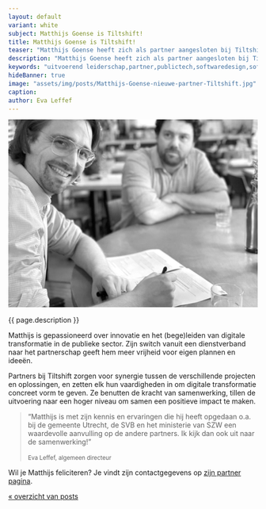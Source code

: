 ```yaml
---
layout: default
variant: white
subject: Matthijs Goense is Tiltshift!
title: Matthijs Goense is Tiltshift!
teaser: "Matthijs Goense heeft zich als partner aangesloten bij Tiltshift."
description: "Matthijs Goense heeft zich als partner aangesloten bij Tiltshift - Uitvoerend leiderschap in digitale transformatie."
keywords: "uitvoerend leiderschap,partner,publictech,softwaredesign,softwaredesignthinking,designthinking,developers,overheid"
hideBanner: true
image: "assets/img/posts/Matthijs-Goense-nieuwe-partner-Tiltshift.jpg"
caption:
author: Eva Leffef
---
```

<div class="article-image">
    <img src="/assets/img/posts/Matthijs-Goense-nieuwe-partner-Tiltshift.jpg">
</div>

{{ page.description }}

Matthijs is gepassioneerd over innovatie en het (bege)leiden van digitale transformatie in de publieke sector. Zijn switch vanuit een dienstverband naar het partnerschap geeft hem meer vrijheid voor eigen plannen en ideeën.

Partners bij Tiltshift zorgen voor synergie tussen de verschillende projecten en oplossingen, en zetten elk hun vaardigheden in om digitale transformatie concreet vorm te geven. Ze benutten de kracht van samenwerking, tillen de uitvoering naar een hoger niveau om samen een positieve impact te maken.

> “Matthijs is met zijn kennis en ervaringen die hij heeft opgedaan o.a. bij de gemeente Utrecht, de SVB en het ministerie van SZW een waardevolle aanvulling op de andere partners. Ik kijk dan ook uit naar de samenwerking!”
>
> <small>Eva Leffef, algemeen directeur</small>

Wil je Matthijs feliciteren? Je vindt zijn contactgegevens op [zijn partner pagina](https://www.tiltshift.nl/mensen/matthijs-goense/).

[« overzicht van posts](/posts/)
